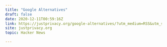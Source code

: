 ```yaml
---
title: "Google Alternatives"
draft: false
date: 2020-12-11T00:59:16Z
link: https://justprivacy.org/google-alternatives/?utm_medium=RSS&utm_source=hune
site: justprivacy.org
topic: Hacker News  

---
```

